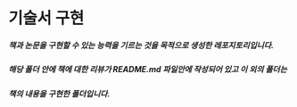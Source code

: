 # 기술서 구현


##### 책과 논문을 구현할 수 있는 능력을 기르는 것을 목적으로 생성한 레포지토리입니다.
##### 해당 폴더 안에 책에 대한 리뷰가 README.md 파일안에 작성되어 있고 이 외의 폴더는 
##### 책의 내용을 구현한 폴더입니다.

